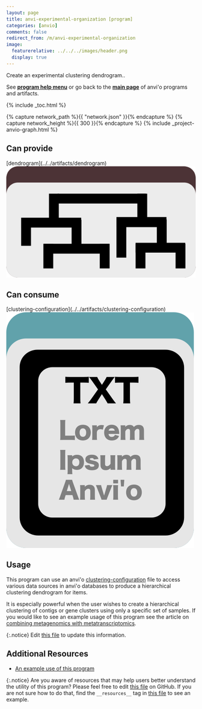 ```yaml
---
layout: page
title: anvi-experimental-organization [program]
categories: [anvio]
comments: false
redirect_from: /m/anvi-experimental-organization
image:
  featurerelative: ../../../images/header.png
  display: true
---
```


Create an experimental clustering dendrogram..

See **[program help menu](../../../../vignette#anvi-experimental-organization)** or go back to the **[main page](../../)** of anvi'o programs and artifacts.


{% include _toc.html %}
<div id="svg" class="subnetwork"></div>
{% capture network_path %}{{ "network.json" }}{% endcapture %}
{% capture network_height %}{{ 300 }}{% endcapture %}
{% include _project-anvio-graph.html %}


## Can provide

<p style="text-align: left" markdown="1"><span class="artifact-p">[dendrogram](../../artifacts/dendrogram) <img src="../../images/icons/NEWICK.png" class="artifact-icon-mini" /></span></p>

## Can consume

<p style="text-align: left" markdown="1"><span class="artifact-r">[clustering-configuration](../../artifacts/clustering-configuration) <img src="../../images/icons/TXT.png" class="artifact-icon-mini" /></span></p>

## Usage


This program can use an anvi'o <span class="artifact-n">[clustering-configuration](/software/anvio/help/main/artifacts/clustering-configuration)</span> file to access various data sources in anvi'o databases to produce a hierarchical clustering dendrogram for items.

It is especially powerful when the user wishes to create a hierarchical clustering of contigs or gene clusters using only a specific set of samples. If you would like to see an example usage of this program see the article on [combining metagenomics with metatranscriptomics](https://merenlab.org/2015/06/10/combining-omics-data/).


{:.notice}
Edit [this file](https://github.com/merenlab/anvio/tree/master/anvio/docs/programs/anvi-experimental-organization.md) to update this information.


## Additional Resources


* [An example use of this program](https://merenlab.org/2015/06/10/combining-omics-data/)


{:.notice}
Are you aware of resources that may help users better understand the utility of this program? Please feel free to edit [this file](https://github.com/merenlab/anvio/tree/master/bin/anvi-experimental-organization) on GitHub. If you are not sure how to do that, find the `__resources__` tag in [this file](https://github.com/merenlab/anvio/blob/master/bin/anvi-interactive) to see an example.
